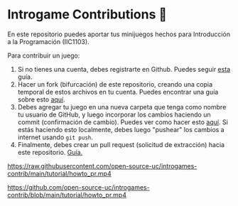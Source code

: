 # Introgame Contributions 👾
En este repositorio puedes aportar tus minijuegos hechos para Introducción a la Programación (IIC1103).

Para contribuir un juego:
1. Si no tienes una cuenta, debes registrarte en Github. Puedes seguir [esta](https://help.github.com/es/github/getting-started-with-github/signing-up-for-a-new-github-account) guía.
2. Hacer un fork (bifurcación) de este repositorio, creando una copia temporal de estos archivos en tu cuenta. Puedes encontrar una guía sobre esto [aquí](https://help.github.com/es/github/collaborating-with-issues-and-pull-requests/working-with-forks).
3. Debes agregar tu juego en una nueva carpeta que tenga como nombre tu usuario de GitHub, y luego incorporar los cambios haciendo un commit (confirmación de cambio). Puedes ver como hacer esto [aquí](https://help.github.com/es/github/using-git). Si estás haciendo esto localmente, debes luego "pushear" los cambios a internet usando `git push`.
4. Finalmente, debes crear un pull request (solicitud de extracción) hacia este repositorio. [Guía.](https://help.github.com/es/github/collaborating-with-issues-and-pull-requests/proposing-changes-to-your-work-with-pull-requests)

https://raw.githubusercontent.com/open-source-uc/introgames-contrib/main/tutorial/howto_pr.mp4

https://github.com/open-source-uc/introgames-contrib/blob/main/tutorial/howto_pr.mp4

